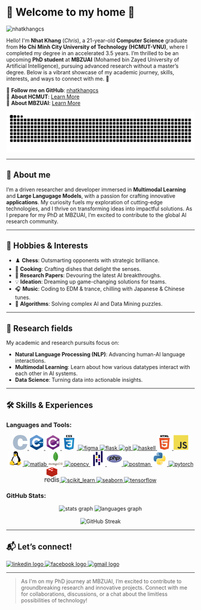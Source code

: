 # 🌟 Welcome to my home 🌟

<p align="left"> <img src="https://komarev.com/ghpvc/?username=nhatkhangcs&label=Profile%20views&color=0e75b6&style=flat" alt="nhatkhangcs" /> </p>

Hello! I'm **Nhat Khang** (_Chris_), a 21-year-old **Computer Science** graduate from **Ho Chi Minh City University of Technology (HCMUT-VNU)**, where I completed my degree in an accelerated 3.5 years. I’m thrilled to be an upcoming **PhD student** at **MBZUAI** (Mohamed bin Zayed University of Artificial Intelligence), pursuing advanced research without a master’s degree. Below is a vibrant showcase of my academic journey, skills, interests, and ways to connect with me. 🚀

🔗 **Follow me on GitHub**: [nhatkhangcs](https://github.com/nhatkhangcs?tab=followers)  
🔗 **About HCMUT**: [Learn More](https://oisp.hcmut.edu.vn/en/)  
🔗 **About MBZUAI**: [Learn More](https://mbzuai.ac.ae/)

<img src="https://raw.githubusercontent.com/nhatkhangcs/nhatkhangcs/output/snake.svg" alt="Snake animation" />

---

## 🎯 About me

I’m a driven researcher and developer immersed in **Multimodal Learning** and **Large Langugage Models**, with a passion for crafting innovative **applications**. My curiosity fuels my exploration of cutting-edge technologies, and I thrive on transforming ideas into impactful solutions. As I prepare for my PhD at MBZUAI, I’m excited to contribute to the global AI research community.

---

## 🧩 Hobbies & Interests

- ♟️ **Chess**: Outsmarting opponents with strategic brilliance.  
- 🍴 **Cooking**: Crafting dishes that delight the senses.  
- 📖 **Research Papers**: Devouring the latest AI breakthroughs.  
- 💡 **Ideation**: Dreaming up game-changing solutions for teams.  
- 🎧 **Music**: Coding to EDM & trance, chilling with Japanese & Chinese tunes.  
- 🧩 **Algorithms**: Solving complex AI and Data Mining puzzles.  

---

## 🔬 Research fields

My academic and research pursuits focus on:  
- **Natural Language Processing (NLP)**: Advancing human-AI language interactions.
- **Multimodal Learning**: Learn about how various datatypes interact with each other in AI systems. 
- **Data Science**: Turning data into actionable insights. 

---

## 🛠️ Skills & Experiences

<h3 align="left">Languages and Tools:</h3>
<p align="center"> <a href="https://www.cprogramming.com/" target="_blank" rel="noreferrer"> <img src="https://raw.githubusercontent.com/devicons/devicon/master/icons/c/c-original.svg" alt="c" width="40" height="40"/> </a> <a href="https://www.w3schools.com/cpp/" target="_blank" rel="noreferrer"> <img src="https://raw.githubusercontent.com/devicons/devicon/master/icons/cplusplus/cplusplus-original.svg" alt="cplusplus" width="40" height="40"/> </a> <a href="https://www.w3schools.com/cs/" target="_blank" rel="noreferrer"> <img src="https://raw.githubusercontent.com/devicons/devicon/master/icons/csharp/csharp-original.svg" alt="csharp" width="40" height="40"/> </a> <a href="https://www.w3schools.com/css/" target="_blank" rel="noreferrer"> <img src="https://raw.githubusercontent.com/devicons/devicon/master/icons/css3/css3-original-wordmark.svg" alt="css3" width="40" height="40"/> </a> <a href="https://www.figma.com/" target="_blank" rel="noreferrer"> <img src="https://www.vectorlogo.zone/logos/figma/figma-icon.svg" alt="figma" width="40" height="40"/> </a> <a href="https://flask.palletsprojects.com/" target="_blank" rel="noreferrer"> <img src="https://flask.palletsprojects.com/en/stable/_images/flask-name.svg" alt="flask" width="80" height="80"/> </a> <a href="https://git-scm.com/" target="_blank" rel="noreferrer"> <img src="https://www.vectorlogo.zone/logos/git-scm/git-scm-icon.svg" alt="git" width="40" height="40"/> </a> <a href="https://www.haskell.org/" target="_blank" rel="noreferrer"> <img src="https://upload.wikimedia.org/wikipedia/commons/1/1c/Haskell-Logo.svg" alt="haskell" width="40" height="40"/> </a> <a href="https://www.w3.org/html/" target="_blank" rel="noreferrer"> <img src="https://raw.githubusercontent.com/devicons/devicon/master/icons/html5/html5-original-wordmark.svg" alt="html5" width="40" height="40"/> </a> <a href="https://developer.mozilla.org/en-US/docs/Web/JavaScript" target="_blank" rel="noreferrer"> <img src="https://raw.githubusercontent.com/devicons/devicon/master/icons/javascript/javascript-original.svg" alt="javascript" width="40" height="40"/> </a> <a href="https://www.linux.org/" target="_blank" rel="noreferrer"> <img src="https://raw.githubusercontent.com/devicons/devicon/master/icons/linux/linux-original.svg" alt="linux" width="40" height="40"/> </a> <a href="https://www.mathworks.com/" target="_blank" rel="noreferrer"> <img src="https://upload.wikimedia.org/wikipedia/commons/2/21/Matlab_Logo.png" alt="matlab" width="40" height="40"/> </a> <a href="https://www.mongodb.com/" target="_blank" rel="noreferrer"> <img src="https://raw.githubusercontent.com/devicons/devicon/master/icons/mongodb/mongodb-original-wordmark.svg" alt="mongodb" width="40" height="40"/> </a> <a href="https://opencv.org/" target="_blank" rel="noreferrer"> <img src="https://www.vectorlogo.zone/logos/opencv/opencv-icon.svg" alt="opencv" width="40" height="40"/> </a> <a href="https://pandas.pydata.org/" target="_blank" rel="noreferrer"> <img src="https://raw.githubusercontent.com/devicons/devicon/2ae2a900d2f041da66e950e4d48052658d850630/icons/pandas/pandas-original.svg" alt="pandas" width="40" height="40"/> </a> <a href="https://www.php.net" target="_blank" rel="noreferrer"> <img src="https://raw.githubusercontent.com/devicons/devicon/master/icons/php/php-original.svg" alt="php" width="40" height="40"/> </a> <a href="https://postman.com" target="_blank" rel="noreferrer"> <img src="https://www.vectorlogo.zone/logos/getpostman/getpostman-icon.svg" alt="postman" width="40" height="40"/> </a> <a href="https://www.python.org" target="_blank" rel="noreferrer"> <img src="https://raw.githubusercontent.com/devicons/devicon/master/icons/python/python-original.svg" alt="python" width="40" height="40"/> </a> <a href="https://pytorch.org/" target="_blank" rel="noreferrer"> <img src="https://www.vectorlogo.zone/logos/pytorch/pytorch-icon.svg" alt="pytorch" width="40" height="40"/> </a> <a href="https://redis.io" target="_blank" rel="noreferrer"> <img src="https://raw.githubusercontent.com/devicons/devicon/master/icons/redis/redis-original-wordmark.svg" alt="redis" width="40" height="40"/> </a> <a href="https://scikit-learn.org/" target="_blank" rel="noreferrer"> <img src="https://upload.wikimedia.org/wikipedia/commons/0/05/Scikit_learn_logo_small.svg" alt="scikit_learn" width="40" height="40"/> </a> <a href="https://seaborn.pydata.org/" target="_blank" rel="noreferrer"> <img src="https://seaborn.pydata.org/_images/logo-mark-lightbg.svg" alt="seaborn" width="40" height="40"/> </a> <a href="https://www.tensorflow.org" target="_blank" rel="noreferrer"> <img src="https://www.vectorlogo.zone/logos/tensorflow/tensorflow-icon.svg" alt="tensorflow" width="40" height="40"/> </a> </p>

<h3 align="left">GitHub Stats:</h3>
<div align="center">
  <div align="center">
  <img src="https://github-readme-stats.vercel.app/api?username=nhatkhangcs&hide_title=false&hide_rank=false&show_icons=true&include_all_commits=true&count_private=true&disable_animations=false&theme=dracula&locale=en&hide_border=false&order=1" height="150" alt="stats graph"  />
  <img src="https://github-readme-stats.vercel.app/api/top-langs?username=nhatkhangcs&locale=en&hide_title=false&layout=compact&card_width=320&langs_count=5&theme=dracula&hide_border=false&order=2" height="150" alt="languages graph"  />
  </div>
  <br />
  <img src="https://github-readme-streak-stats.herokuapp.com/?user=nhatkhangcs&theme=dracula&hide_border=false" alt="GitHub Streak" />
</div>

---

## 📬 Let’s connect!

<div align="left">
  <a href="https://www.linkedin.com/in/khangchris/" target="_blank">
    <img src="https://raw.githubusercontent.com/maurodesouza/profile-readme-generator/master/src/assets/icons/social/linkedin/default.svg" width="52" height="40" alt="linkedin logo"  />
  </a>
  <a href="https://www.facebook.com/Christeriousity/" target="_blank">
    <img src="https://raw.githubusercontent.com/maurodesouza/profile-readme-generator/master/src/assets/icons/social/facebook/default.svg" width="52" height="40" alt="facebook logo"  />
  </a>
  <a href="nhatkhangdtp@gmail.com" target="_blank">
    <img src="https://raw.githubusercontent.com/maurodesouza/profile-readme-generator/master/src/assets/icons/social/gmail/default.svg" width="52" height="40" alt="gmail logo"  />
  </a>
</div> 

---

> As I'm on my PhD journey at MBZUAI, I’m excited to contribute to groundbreaking research and innovative projects. Connect with me for collaborations, discussions, or a chat about the limitless possibilities of technology!
